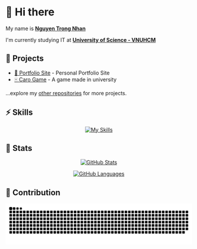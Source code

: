# 👋 Hi there 

My name is [**Nguyen Trong Nhan**](https://nhan925.github.io)

I'm currently studying IT at [**University of Science - VNUHCM**](https://www.hcmus.edu.vn/)

## 🚧 Projects

- [📄 Portfolio Site](https://nhan925.github.io) - Personal Portfolio Site
- [🀄 Caro Game](https://github.com/nhan925/caro-game) - A game made in university

...explore my [other repositories](https://github.com/nhan925?tab=repositories) for more projects.

## ⚡️ Skills
<div align="center">

[![My Skills](https://skillicons.dev/icons?i=cpp,vscode,visualstudio)](https://skillicons.dev)
  
</div>

## 🔖 Stats
<div align="center">
  
[![GitHub Stats](https://github-readme-stats.vercel.app/api?username=nhan925&show_icons=true&hide_border=true&theme=radical&count_private=true&border_radius=1em)](https://github.com/anuraghazra/github-readme-stats)

[![GitHub Languages](https://github-readme-stats.vercel.app/api/top-langs/?&username=nhan925&layout=compact&hide_border=true&langs_count=8&theme=radical&border_radius=1em)](https://github.com/anuraghazra/github-readme-stats)

</div>

## 📲 Contribution
<div align="center">
<img src="snake.svg">
</div>
